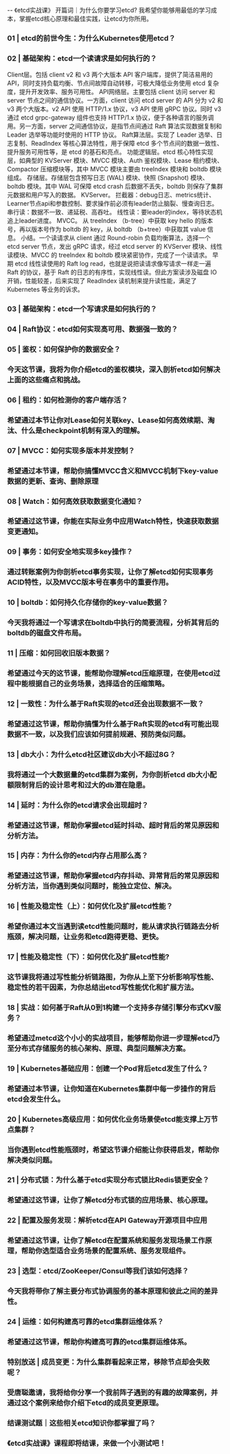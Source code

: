 -- 《etcd实战课》
 开篇词｜为什么你要学习etcd?
 我希望你能够用最低的学习成本，掌握etcd核心原理和最佳实践，让etcd为你所用。
 
### 01 | etcd的前世今生：为什么Kubernetes使用etcd？
 
### 02 | 基础架构：etcd一个读请求是如何执行的？
Client层。包括 client v2 和 v3 两个大版本 API 客户端库，提供了简洁易用的 API，同时支持负载均衡、节点间故障自动转移，可极大降低业务使用 etcd 复杂度，提升开发效率、服务可用性。
API网络层。主要包括 client 访问 server 和 server 节点之间的通信协议。一方面，client 访问 etcd server 的 API 分为 v2 和 v3 两个大版本。v2 API 使用 HTTP/1.x 协议，v3 API 使用 gRPC 协议。同时 v3 通过 etcd grpc-gateway 组件也支持 HTTP/1.x 协议，便于各种语言的服务调用。另一方面，server 之间通信协议，是指节点间通过 Raft 算法实现数据复制和 Leader 选举等功能时使用的 HTTP 协议。
Raft算法层。实现了 Leader 选举、日志复制、ReadIndex 等核心算法特性，用于保障 etcd 多个节点间的数据一致性、提升服务可用性等，是 etcd 的基石和亮点。
功能逻辑层。etcd 核心特性实现层，如典型的 KVServer 模块、MVCC 模块、Auth 鉴权模块、Lease 租约模块、Compactor 压缩模块等，其中 MVCC 模块主要由 treeIndex 模块和 boltdb 模块组成。
存储层。存储层包含预写日志 (WAL) 模块、快照 (Snapshot) 模块、boltdb 模块。其中 WAL 可保障 etcd crash 后数据不丢失，boltdb 则保存了集群元数据和用户写入的数据。
KVServer。
拦截器：debug日志、metrics统计、Learner节点api和参数控制、要求操作前必须有leader防止脑裂、慢查询日志。
串行读：数据不一致、递延税、高吞吐。 线性读：要leader的index，等待状态机追上leader进度。
MVCC。 从 treeIndex （b-tree）中获取 key hello 的版本号，再以版本号作为 boltdb 的 key，从 boltdb （b+tree）中获取其 value 信息。
小结。一个读请求从 client 通过 Round-robin 负载均衡算法，选择一个 etcd server 节点，发出 gRPC 请求，经过 etcd server 的 KVServer 模块、线性读模块、MVCC 的 treeIndex 和 boltdb 模块紧密协作，完成了一个读请求。
早期 etcd 线性读使用的 Raft log read，也就是说把读请求像写请求一样走一遍 Raft 的协议，基于 Raft 的日志的有序性，实现线性读。但此方案读涉及磁盘 IO 开销，性能较差，后来实现了 ReadIndex 读机制来提升读性能，满足了 Kubernetes 等业务的诉求。
 
### 03 | 基础架构：etcd一个写请求是如何执行的？
 
### 04 | Raft协议：etcd如何实现高可用、数据强一致的？
 
### 05 | 鉴权：如何保护你的数据安全？
### 今天这节课，我将为你介绍etcd的鉴权模块，深入剖析etcd如何解决上面的这些痛点和挑战。

### 06 | 租约：如何检测你的客户端存活？
### 希望通过本节让你对Lease如何关联key、Lease如何高效续期、淘汰、什么是checkpoint机制有深入的理解。

### 07 | MVCC：如何实现多版本并发控制？
### 希望通过本节课，帮助你搞懂MVCC含义和MVCC机制下key-value数据的更新、查询、删除原理

### 08 | Watch：如何高效获取数据变化通知？
### 希望通过这节课，你能在实际业务中应用Watch特性，快速获取数据变更通知。

### 09 | 事务：如何安全地实现多key操作？
### 通过转账案例为你剖析etcd事务实现，让你了解etcd如何实现事务ACID特性，以及MVCC版本号在事务中的重要作用。

### 10 | boltdb：如何持久化存储你的key-value数据？
### 今天我将通过一个写请求在boltdb中执行的简要流程，分析其背后的boltdb的磁盘文件布局。

### 11 | 压缩：如何回收旧版本数据？
### 希望通过今天的这节课，能帮助你理解etcd压缩原理，在使用etcd过程中能根据自己的业务场景，选择适合的压缩策略。

### 12 | 一致性：为什么基于Raft实现的etcd还会出现数据不一致？
### 希望通过这节课，帮助你搞懂为什么基于Raft实现的etcd有可能出现数据不一致，以及我们应该如何提前规避、预防类似问题。

### 13 | db大小：为什么etcd社区建议db大小不超过8G？
### 我将通过一个大数据量的etcd集群为案例，为你剖析etcd db大小配额限制背后的设计思考和过大的db潜在隐患。

### 14 | 延时：为什么你的etcd请求会出现超时？
### 希望通过这节课，帮助你掌握etcd延时抖动、超时背后的常见原因和分析方法。

### 15 | 内存：为什么你的etcd内存占用那么高？
### 希望通过这节课，帮助你掌握etcd内存抖动、异常背后的常见原因和分析方法，当你遇到类似问题时，能独立定位、解决。

### 16 | 性能及稳定性（上）：如何优化及扩展etcd性能？
### 希望你通过本文当遇到读etcd性能问题时，能从请求执行链路去分析瓶颈，解决问题，让业务和etcd跑得更稳、更快。

### 17 | 性能及稳定性（下）：如何优化及扩展etcd性能?
### 这节课我将通过写性能分析链路图，为你从上至下分析影响写性能、稳定性的若干因素，为你总结出etcd写性能优化和扩展方法。

### 18 | 实战：如何基于Raft从0到1构建一个支持多存储引擎分布式KV服务？
### 希望通过metcd这个小小的实战项目，能够帮助你进一步理解etcd乃至分布式存储服务的核心架构、原理、典型问题解决方案。

### 19 | Kubernetes基础应用：创建一个Pod背后etcd发生了什么？
### 希望通过本节课，让你知道在Kubernetes集群中每一步操作的背后etcd会发生什么。

### 20 | Kubernetes高级应用：如何优化业务场景使etcd能支撑上万节点集群？
### 当你遇到etcd性能瓶颈时，希望这节课介绍能让你获得启发，帮助你解决类似问题。

### 21 | 分布式锁：为什么基于etcd实现分布式锁比Redis锁更安全？
### 希望通过这节课，让你了解etcd分布式锁的应用场景、核心原理。

### 22 | 配置及服务发现：解析etcd在API Gateway开源项目中应用
### 希望通过这节课，让你了解etcd在配置系统和服务发现场景工作原理，帮助你选型适合业务场景的配置系统、服务发现组件。

### 23 | 选型：etcd/ZooKeeper/Consul等我们该如何选择？
### 今天我将带你了解主要分布式协调服务的基本原理和彼此之间的差异性。

### 24 | 运维：如何构建高可靠的etcd集群运维体系？
### 希望通过这节课，帮助你构建高可靠的etcd集群运维体系。

### 特别放送 | 成员变更：为什么集群看起来正常，移除节点却会失败呢？
### 受唐聪邀请，我将给你分享一个我前阵子遇到的有趣的故障案例，并通过这个案例来给你介绍下etcd的成员变更原理。

### 结课测试题｜这些相关etcd知识你都掌握了吗？
### 《etcd实战课》课程即将结课，来做一个小测试吧！